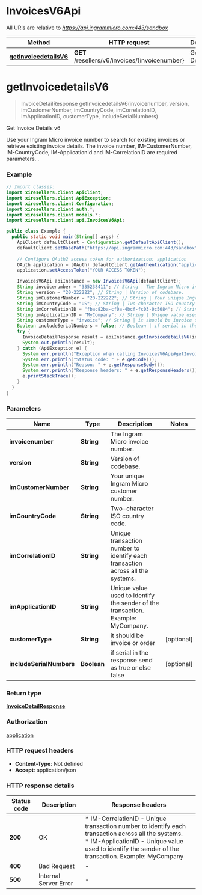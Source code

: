 # InvoicesV6Api

All URIs are relative to *https://api.ingrammicro.com:443/sandbox*

| Method | HTTP request | Description |
|------------- | ------------- | -------------|
| [**getInvoicedetailsV6**](InvoicesV6Api.md#getInvoicedetailsV6) | **GET** /resellers/v6/invoices/{invoicenumber} | Get Invoice Details v6 |


<a id="getInvoicedetailsV6"></a>
# **getInvoicedetailsV6**
> InvoiceDetailResponse getInvoicedetailsV6(invoicenumber, version, imCustomerNumber, imCountryCode, imCorrelationID, imApplicationID, customerType, includeSerialNumbers)

Get Invoice Details v6

Use your Ingram Micro invoice number to search for existing invoices or retrieve existing invoice details.  The invoice number, IM-CustomerNumber, IM-CountryCode, IM-ApplicationId and IM-CorrelationID are required parameters.  .

### Example
```java
// Import classes:
import xiresellers.client.ApiClient;
import xiresellers.client.ApiException;
import xiresellers.client.Configuration;
import xiresellers.client.auth.*;
import xiresellers.client.models.*;
import xiresellers.client.api.InvoicesV6Api;

public class Example {
  public static void main(String[] args) {
    ApiClient defaultClient = Configuration.getDefaultApiClient();
    defaultClient.setBasePath("https://api.ingrammicro.com:443/sandbox");
    
    // Configure OAuth2 access token for authorization: application
    OAuth application = (OAuth) defaultClient.getAuthentication("application");
    application.setAccessToken("YOUR ACCESS TOKEN");

    InvoicesV6Api apiInstance = new InvoicesV6Api(defaultClient);
    String invoicenumber = "335238411"; // String | The Ingram Micro invoice number.
    String version = "20-222222"; // String | Version of codebase.
    String imCustomerNumber = "20-222222"; // String | Your unique Ingram Micro customer number.
    String imCountryCode = "US"; // String | Two-character ISO country code.
    String imCorrelationID = "fbac82ba-cf0a-4bcf-fc03-0c5084"; // String | Unique transaction number to identify each transaction across all the systems.
    String imApplicationID = "MyCompany"; // String | Unique value used to identify the sender of the transaction. Example: MyCompany.
    String customerType = "invoice"; // String | it should be invoice or order
    Boolean includeSerialNumbers = false; // Boolean | if serial in the response send as true or else false
    try {
      InvoiceDetailResponse result = apiInstance.getInvoicedetailsV6(invoicenumber, version, imCustomerNumber, imCountryCode, imCorrelationID, imApplicationID, customerType, includeSerialNumbers);
      System.out.println(result);
    } catch (ApiException e) {
      System.err.println("Exception when calling InvoicesV6Api#getInvoicedetailsV6");
      System.err.println("Status code: " + e.getCode());
      System.err.println("Reason: " + e.getResponseBody());
      System.err.println("Response headers: " + e.getResponseHeaders());
      e.printStackTrace();
    }
  }
}
```

### Parameters

| Name | Type | Description  | Notes |
|------------- | ------------- | ------------- | -------------|
| **invoicenumber** | **String**| The Ingram Micro invoice number. | |
| **version** | **String**| Version of codebase. | |
| **imCustomerNumber** | **String**| Your unique Ingram Micro customer number. | |
| **imCountryCode** | **String**| Two-character ISO country code. | |
| **imCorrelationID** | **String**| Unique transaction number to identify each transaction across all the systems. | |
| **imApplicationID** | **String**| Unique value used to identify the sender of the transaction. Example: MyCompany. | |
| **customerType** | **String**| it should be invoice or order | [optional] |
| **includeSerialNumbers** | **Boolean**| if serial in the response send as true or else false | [optional] |

### Return type

[**InvoiceDetailResponse**](InvoiceDetailResponse.md)

### Authorization

[application](../README.md#application)

### HTTP request headers

 - **Content-Type**: Not defined
 - **Accept**: application/json

### HTTP response details
| Status code | Description | Response headers |
|-------------|-------------|------------------|
| **200** | OK |  * IM-CorrelationID - Unique transaction number to identify each transaction across all the systems. <br>  * IM-ApplicationID - Unique value used to identify the sender of the transaction. Example: MyCompany <br>  |
| **400** | Bad Request |  -  |
| **500** | Internal Server Error |  -  |

